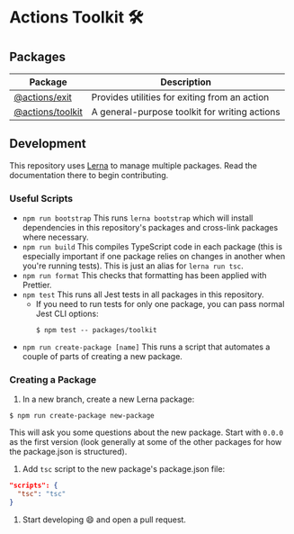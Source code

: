 # Actions Toolkit 🛠

## Packages

| Package | Description |
| ------- | ----------- |
| [@actions/exit](packages/exit) | Provides utilities for exiting from an action |
| [@actions/toolkit](packages/toolkit) | A general-purpose toolkit for writing actions |

## Development

This repository uses [Lerna](https://github.com/lerna/lerna#readme) to manage multiple packages. Read the documentation there to begin contributing.

### Useful Scripts

- `npm run bootstrap` This runs `lerna bootstrap` which will install dependencies in this repository's packages and cross-link packages where necessary.
- `npm run build` This compiles TypeScript code in each package (this is especially important if one package relies on changes in another when you're running tests). This is just an alias for `lerna run tsc`.
- `npm run format` This checks that formatting has been applied with Prettier.
- `npm test` This runs all Jest tests in all packages in this repository.
  - If you need to run tests for only one package, you can pass normal Jest CLI options:
    ```console
    $ npm test -- packages/toolkit
    ```
- `npm run create-package [name]` This runs a script that automates a couple of parts of creating a new package.

### Creating a Package

1. In a new branch, create a new Lerna package:

```console
$ npm run create-package new-package
```

This will ask you some questions about the new package. Start with `0.0.0` as the first version (look generally at some of the other packages for how the package.json is structured).

1. Add `tsc` script to the new package's package.json file:

```json
"scripts": {
  "tsc": "tsc"
}
```

1. Start developing 😄 and open a pull request.
